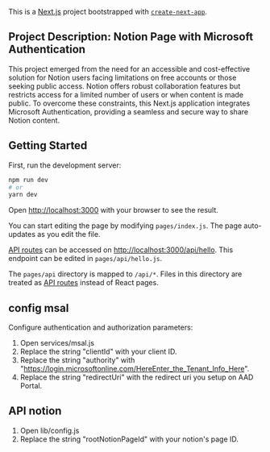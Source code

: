 This is a [Next.js](https://nextjs.org/) project bootstrapped with [`create-next-app`](https://github.com/vercel/next.js/tree/canary/packages/create-next-app).

## Project Description: Notion Page with Microsoft Authentication

This project emerged from the need for an accessible and cost-effective solution for Notion users facing limitations on free accounts or those seeking public access. Notion offers robust collaboration features but restricts access for a limited number of users or when content is made public. To overcome these constraints, this Next.js application integrates Microsoft Authentication, providing a seamless and secure way to share Notion content.

## Getting Started

First, run the development server:

```bash
npm run dev
# or
yarn dev
```

Open [http://localhost:3000](http://localhost:3000) with your browser to see the result.

You can start editing the page by modifying `pages/index.js`. The page auto-updates as you edit the file.

[API routes](https://nextjs.org/docs/api-routes/introduction) can be accessed on [http://localhost:3000/api/hello](http://localhost:3000/api/hello). This endpoint can be edited in `pages/api/hello.js`.

The `pages/api` directory is mapped to `/api/*`. Files in this directory are treated as [API routes](https://nextjs.org/docs/api-routes/introduction) instead of React pages.

## config msal

Configure authentication and authorization parameters:

1.  Open services/msal.js
2.  Replace the string "clientId" with your client ID.
3.  Replace the string "authority" with "https://login.microsoftonline.com/HereEnter_the_Tenant_Info_Here".
4.  Replace the string "redirectUri" with the redirect uri you setup on AAD Portal.

## API notion

1. Open lib/config.js
2. Replace the string "rootNotionPageId" with your notion's page ID.
